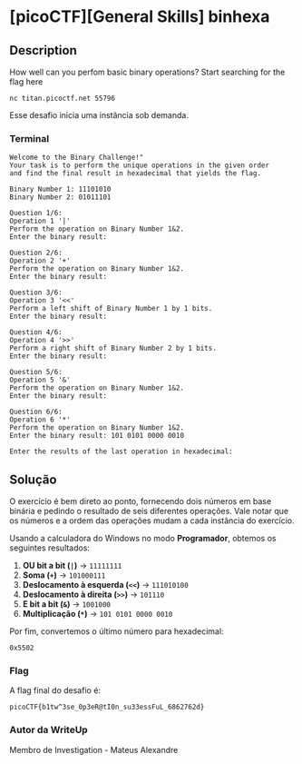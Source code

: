 # [picoCTF][General Skills] binhexa

## Description
How well can you perfom basic binary operations? Start searching for the flag
here

```
nc titan.picoctf.net 55796
```

Esse desafio inicia uma instância sob demanda.

### Terminal
```
Welcome to the Binary Challenge!"
Your task is to perform the unique operations in the given order
and find the final result in hexadecimal that yields the flag.

Binary Number 1: 11101010 
Binary Number 2: 01011101

Question 1/6: 
Operation 1 '|' 
Perform the operation on Binary Number 1&2. 
Enter the binary result:

Question 2/6: 
Operation 2 '+' 
Perform the operation on Binary Number 1&2. 
Enter the binary result: 

Question 3/6: 
Operation 3 '<<' 
Perform a left shift of Binary Number 1 by 1 bits. 
Enter the binary result:

Question 4/6: 
Operation 4 '>>' 
Perform a right shift of Binary Number 2 by 1 bits. 
Enter the binary result: 

Question 5/6: 
Operation 5 '&' 
Perform the operation on Binary Number 1&2. 
Enter the binary result:

Question 6/6: 
Operation 6 '*' 
Perform the operation on Binary Number 1&2. 
Enter the binary result: 101 0101 0000 0010

Enter the results of the last operation in hexadecimal:
```

## Solução
O exercício é bem direto ao ponto, fornecendo dois números em base binária e pedindo o resultado de seis diferentes operações. Vale notar que os números e a ordem das operações mudam a cada instância do exercício.

Usando a calculadora do Windows no modo **Programador**, obtemos os seguintes resultados:

1. **OU bit a bit (`|`)** → `11111111`
2. **Soma (`+`)** → `101000111`
3. **Deslocamento à esquerda (`<<`)** → `111010100`
4. **Deslocamento à direita (`>>`)** → `101110`
5. **E bit a bit (`&`)** → `1001000`
6. **Multiplicação (`*`)** → `101 0101 0000 0010`

Por fim, convertemos o último número para hexadecimal:

```
0x5502
```

### Flag
A flag final do desafio é:

```
picoCTF{b1tw^3se_0p3eR@tI0n_su33essFuL_6862762d}
```

### Autor da WriteUp
Membro de Investigation - Mateus Alexandre 
